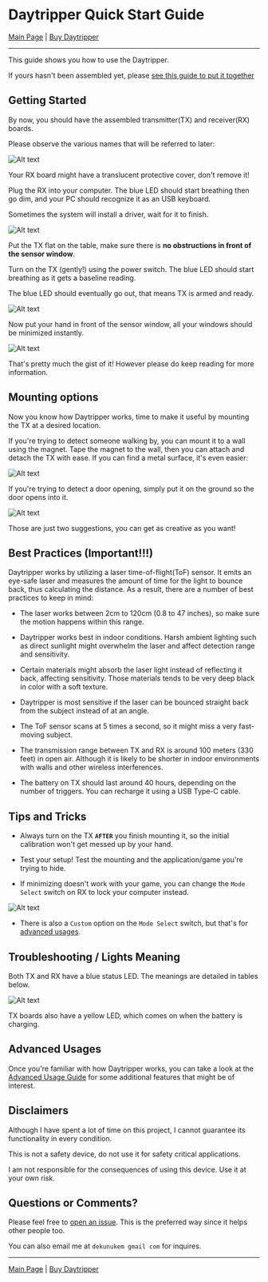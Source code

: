# Daytripper Quick Start Guide

[Main Page](/README.md) | [Buy Daytripper](https://www.tindie.com/products/dekuNukem/daytripper)

------

This guide shows you how to use the Daytripper.

If yours hasn't been assembled yet, please [see this guide to put it together](/assembly_guide.md)

## Getting Started

By now, you should have the assembled transmitter(TX) and receiver(RX) boards.

Please observe the various names that will be referred to later:

![Alt text](resources/photos/face.jpg)

Your RX board might have a translucent protective cover, don't remove it!

Plug the RX into your computer. The blue LED should start breathing then go dim, and your PC should recognize it as an USB keyboard.

Sometimes the system will install a driver, wait for it to finish.

![Alt text](resources/photos/rxplug.jpg)

Put the TX flat on the table, make sure there is **no obstructions in front of the sensor window**.

Turn on the TX (gently!) using the power switch. The blue LED should start breathing as it gets a baseline reading.

The blue LED should eventually go out, that means TX is armed and ready. 

![Alt text](resources/photos/txon.gif)

Now put your hand in front of the sensor window, all your windows should be minimized instantly.

![Alt text](resources/photos/rick.gif)

That's pretty much the gist of it! However please do keep reading for more information.

## Mounting options

Now you know how Daytripper works, time to make it useful by mounting the TX at a desired location.

If you're trying to detect someone walking by, you can mount it to a wall using the magnet. Tape the magnet to the wall, then you can attach and detach the TX with ease. If you can find a metal surface, it's even easier:

![Alt text](resources/photos/mount.gif)

If you're trying to detect a door opening, simply put it on the ground so the door opens into it.

![Alt text](resources/photos/door.jpg)

Those are just two suggestions, you can get as creative as you want!

## Best Practices (Important!!!)

Daytripper works by utilizing a laser time-of-flight(ToF) sensor. It emits an eye-safe laser and measures the amount of time for the light to bounce back, thus calculating the distance. As a result, there are a number of best practices to keep in mind: 

* The laser works between 2cm to 120cm (0.8 to 47 inches), so make sure the motion happens within this range. 

* Daytripper works best in indoor conditions. Harsh ambient lighting such as direct sunlight might overwhelm the laser and affect detection range and sensitivity. 

* Certain materials might absorb the laser light instead of reflecting it back, affecting sensitivity. Those materials tends to be very deep black in color with a soft texture. 

* Daytripper is most sensitive if the laser can be bounced straight back from the subject instead of at an angle.

* The ToF sensor scans at 5 times a second, so it might miss a very fast-moving subject.

* The transmission range between TX and RX is around 100 meters (330 feet) in open air. Although it is likely to be shorter in indoor environments with walls and other wireless interferences.

* The battery on TX should last around 40 hours, depending on the number of triggers. You can recharge it using a USB Type-C cable.

## Tips and Tricks

* Always turn on the TX **`AFTER`** you finish mounting it, so the initial calibration won't get messed up by your hand.

* Test your setup! Test the mounting and the application/game you're trying to hide.

* If minimizing doesn't work with your game, you can change the `Mode Select` switch on RX to lock your computer instead.

![Alt text](resources/photos/rxback.jpg)

* There is also a `Custom` option on the `Mode Select` switch, but that's for [advanced usages](/advanced_usage.md).

## Troubleshooting / Lights Meaning

Both TX and RX have a blue status LED. The meanings are detailed in tables below. 

![Alt text](resources/photos/lights_meaning.png)

TX boards also have a yellow LED, which comes on when the battery is charging.

## Advanced Usages

Once you're familiar with how Daytripper works, you can take a look at the [Advanced Usage Guide](/advanced_usage.md) for some additional features that might be of interest.

## Disclaimers

Although I have spent a lot of time on this project, I cannot guarantee its functionality in every condition.

This is not a safety device, do not use it for safety critical applications. 

I am not responsible for the consequences of using this device. Use it at your own risk. 

## Questions or Comments?

Please feel free to [open an issue](https://github.com/dekuNukem/daytripper/issues). This is the preferred way since it helps other people too.

You can also email me at `dekunukem gmail com` for inquires.

------

[Main Page](/README.md) | [Buy Daytripper](https://www.tindie.com/products/dekuNukem/daytripper)
